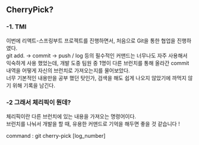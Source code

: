 ## **CherryPick?**

### -1. TMI  
이번에 리액트-스프링부트 프로젝트를 진행하면서, 처음으로 Git을 통한 협업을 진행하였다.  
git add. -> commit -> push / log 등의 필수적인 커맨드는 너무나도 자주 사용해서 익숙하게 사용 했었는데, 개발 도중 팀원 중 1명이 다른 브런치를 통해 올라간 commit 내역을 어떻게 자신의 브런치로 가져오는지를 물어보았다.  
너무 기본적인 내용만을 공부 했던 탓인가, 검색을 해도 쉽게 나오지 않았기에 까먹지 않기 위해 기록을 남긴다.

### -2 그래서 체리픽이 뭔데?

체리픽이란 다른 브런치에 있는 내용을 가져오는 명령어이다.  
브런치를 나눠서 개발을 할 때, 유용한 커맨드로 기억을 해두면 좋을 것 같습니다 !    

command : git cherry-pick [log_number]
